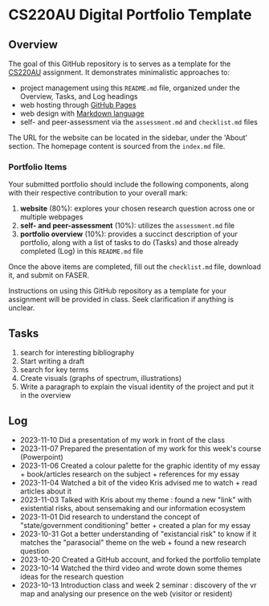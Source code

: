 # CS220AU Digital Portfolio Template

## Overview
The goal of this GitHub repository is to serves as a template for the [CS220AU](https://navigatingthedigitalworld.com/docs/cs220au) assignment. It demonstrates minimalistic approaches to:

- project management using this `README.md` file, organized under the Overview, Tasks, and Log headings
- web hosting through [GitHub Pages](https://pages.github.com/)
- web design with [Markdown language](https://guides.github.com/features/mastering-markdown/)
- self- and peer-assessment via the `assessment.md` and `checklist.md` files

The URL for the website can be located in the sidebar, under the 'About' section. The homepage content is sourced from the `index.md` file.

### Portfolio Items
Your submitted portfolio should include the following components, along with their respective contribution to your overall mark:

1. **website** (80%): explores your chosen research question across one or multiple webpages
2. **self- and peer-assessment** (10%): utilizes the `assessment.md` file
3. **portfolio overview** (10%): provides a succinct description of your portfolio, along with a list of tasks to do (Tasks) and those already completed (Log) in this `README.md` file

Once the above items are completed, fill out the `checklist.md` file, download it, and submit on FASER.

Instructions on using this GitHub repository as a template for your assignment will be provided in class. Seek clarification if anything is unclear.

## Tasks
1. search for interesting bibliography
2. Start writing a draft
3. search for key terms
4. Create visuals (graphs of spectrum, illustrations)
5. Write a paragraph to explain the visual identity of the project and put it in the overview
   

## Log
- 2023-11-10 Did a presentation of my work in front of the class 
- 2023-11-07 Prepared the presentation of my work for this week's course (Powerpoint)
- 2023-11-06 Created a colour palette for the graphic identity of my essay + book/articles research on the subject + references for my essay
- 2023-11-04 Watched a bit of the video Kris advised me to watch + read articles about it
- 2023-11-03 Talked with Kris about my theme : found a new "link" with existential risks, about sensemaking and our information ecosystem
- 2023-11-01 Did research to understand the concept of "state/government conditioning" better + created a plan for my essay
- 2023-10-31 Got a better understanding of "existancial risk" to know if it matches the "parasocial" theme on the web + found a new research question
- 2023-10-20 Created a GitHub account, and forked the portfolio template
- 2023-10-14 Watched the third video and wrote down some themes ideas for the research question
- 2023-10-13 Introduction class and week 2 seminar : discovery of the vr map and analysing our presence on the web (visitor or resident)


